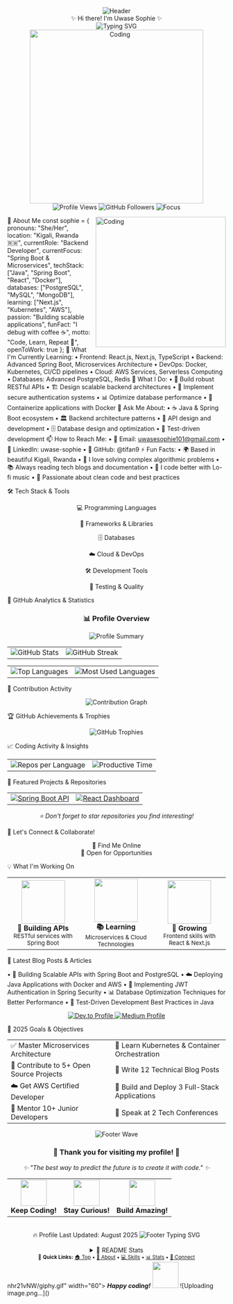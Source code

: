 <div align="center"> <img src="https://capsule-render.vercel.app/api?type=waving&color=gradient&customColorList=6,11,20&height=200&section=header&text=Uwase%20Sophie&fontSize=50&fontColor=fff&animation=twinkling&fontAlignY=32" alt="Header"/> </div> 
<div align="center">✨ Hi there! I'm Uwase Sophie ✨</div>
<div align="center"> <img src="https://readme-typing-svg.herokuapp.com?font=Fira+Code&weight=600&size=28&pause=1000&color=6366F1&center=true&vCenter=true&random=false&width=600&lines=Backend+Developer+%F0%9F%9A%80;Java+Enthusiast+%E2%98%95;Building+Amazing+APIs+%F0%9F%94%A7;Always+Learning+%F0%9F%93%9A;Spring+Boot+Developer+%F0%9F%8C%B1;Problem+Solver+%F0%9F%A7%A9" alt="Typing SVG" /> </div> <div align="center"> <img src="https://media.giphy.com/media/qgQUggAC3Pfv687qPC/giphy.gif" alt="Coding" width="400"/> </div> <div align="center"> <img src="https://komarev.com/ghpvc/?username=tifan9&label=Profile%20Views&color=6366f1&style=for-the-badge" alt="Profile Views" /> <img src="https://img.shields.io/github/followers/tifan9?label=Followers&style=for-the-badge&color=6366f1" alt="GitHub Followers" /> <img src="https://img.shields.io/badge/Focus-Backend%20Development-6366f1?style=for-the-badge" alt="Focus" /> </div> 
 
🎯 About Me
<img align="right" alt="Coding" width="300" src="https://media.giphy.com/media/L1R1tvI9svkIWwpVYr/giphy.gif"> 
const sophie = {
    pronouns: "She/Her",
    location: "Kigali, Rwanda 🇷🇼",
    currentRole: "Backend Developer",
    currentFocus: "Spring Boot & Microservices",
    techStack: ["Java", "Spring Boot", "React", "Docker"],
    databases: ["PostgreSQL", "MySQL", "MongoDB"],
    learning: ["Next.js", "Kubernetes", "AWS"],
    passion: "Building scalable applications",
    funFact: "I debug with coffee ☕",
    motto: "Code, Learn, Repeat 🔄",
    openToWork: true
};
🌱 What I'm Currently Learning:
•	Frontend: React.js, Next.js, TypeScript
•	Backend: Advanced Spring Boot, Microservices Architecture
•	DevOps: Docker, Kubernetes, CI/CD pipelines
•	Cloud: AWS Services, Serverless Computing
•	Databases: Advanced PostgreSQL, Redis
💼 What I Do:
•	🔧 Build robust RESTful APIs
•	🏗️ Design scalable backend architectures
•	🔐 Implement secure authentication systems
•	📊 Optimize database performance
•	🐳 Containerize applications with Docker
💬 Ask Me About:
•	☕ Java & Spring Boot ecosystem
•	🏛️ Backend architecture patterns
•	🔗 API design and development
•	🗄️ Database design and optimization
•	🧪 Test-driven development
📫 How to Reach Me:
•	📧 Email: uwasesophie101@gmail.com
•	💼 LinkedIn: uwase-sophie
•	🐙 GitHub: @tifan9
⚡ Fun Facts:
•	🌍 Based in beautiful Kigali, Rwanda
•	🎯 I love solving complex algorithmic problems
•	📚 Always reading tech blogs and documentation
•	🎵 I code better with Lo-fi music
•	🌱 Passionate about clean code and best practices
 
🛠️ Tech Stack & Tools
<div align="center"> 
💻 Programming Languages
      
🚀 Frameworks & Libraries
      
🗄️ Databases
     
☁️ Cloud & DevOps
     
🛠️ Development Tools
      
🧪 Testing & Quality
   
</div> 
 
🌟 GitHub Analytics & Statistics
<div align="center"> <h3>📊 Profile Overview</h3> <img src="https://github-profile-summary-cards.vercel.app/api/cards/profile-details?username=tifan9&theme=tokyonight" alt="Profile Summary" /> </div> <div align="center"> <table> <tr> <td> <img src="https://github-readme-stats.vercel.app/api?username=tifan9&show_icons=true&theme=tokyonight&hide_border=true&bg_color=0D1117&title_color=6366F1&text_color=C9D1D9&icon_color=58A6FF&count_private=true&include_all_commits=true" alt="GitHub Stats" /> </td> <td> <img src="https://github-readme-streak-stats.herokuapp.com/?user=tifan9&theme=tokyonight&hide_border=true&background=0D1117&stroke=6366F1&ring=6366F1&fire=FF6B35&currStreakLabel=C9D1D9&dates=C9D1D9&currStreakNum=FFFFFF&sideNums=FFFFFF" alt="GitHub Streak" /> </td> </tr> </table> </div> <div align="center"> <table> <tr> <td> <img src="https://github-readme-stats.vercel.app/api/top-langs/?username=tifan9&layout=compact&theme=tokyonight&hide_border=true&bg_color=0D1117&title_color=6366F1&text_color=C9D1D9&langs_count=8" alt="Top Languages" /> </td> <td> <img src="https://github-profile-summary-cards.vercel.app/api/cards/most-commit-language?username=tifan9&theme=tokyonight" alt="Most Used Languages" /> </td> </tr> </table> </div> 
 
🎨 Contribution Activity
<div align="center"> <img src="https://github-readme-activity-graph.vercel.app/graph?username=tifan9&theme=tokyo-night&hide_border=true&bg_color=0D1117&color=6366F1&line=58A6FF&point=C9D1D9&area=true&hide_title=false" alt="Contribution Graph" /> </div> 
 
🏆 GitHub Achievements & Trophies
<div align="center"> <img src="https://github-profile-trophy.vercel.app/?username=tifan9&theme=tokyonight&no-frame=true&no-bg=true&margin-w=4&row=2&column=4" alt="GitHub Trophies" /> </div> 
 
📈 Coding Activity & Insights
<div align="center"> <table> <tr> <td> <img src="https://github-profile-summary-cards.vercel.app/api/cards/repos-per-language?username=tifan9&theme=tokyonight" alt="Repos per Language" /> </td> <td> <img src="https://github-profile-summary-cards.vercel.app/api/cards/productive-time?username=tifan9&theme=tokyonight&utc_offset=2" alt="Productive Time" /> </td> </tr> </table> </div> 
 
🚀 Featured Projects & Repositories
<div align="center"> <table> <tr> <td> <a href="https://github.com/tifan9/project1"> <img src="https://github-readme-stats.vercel.app/api/pin/?username=tifan9&repo=spring-boot-api&theme=tokyonight&hide_border=true&bg_color=0D1117&title_color=6366F1&text_color=C9D1D9&icon_color=58A6FF" alt="Spring Boot API" /> </a> </td> <td> <a href="https://github.com/tifan9/project2"> <img src="https://github-readme-stats.vercel.app/api/pin/?username=tifan9&repo=react-dashboard&theme=tokyonight&hide_border=true&bg_color=0D1117&title_color=6366F1&text_color=C9D1D9&icon_color=58A6FF" alt="React Dashboard" /> </a> </td> </tr> </table> </div> <div align="center"> <i>⭐ Don't forget to star repositories you find interesting!</i> </div> 
 
🤝 Let's Connect & Collaborate!
<div align="center"> 
📱 Find Me Online
     
</div> <div align="center"> 
💼 Open for Opportunities
    
</div> 
 
💡 What I'm Working On
<div align="center"> <table> <tr> <td align="center"> <img src="https://media.giphy.com/media/WUlplcMpOCEmTGBtBW/giphy.gif" width="100"> <br><strong>🔧 Building APIs</strong> <br><sub>RESTful services with Spring Boot</sub> </td> <td align="center"> <img src="https://media.giphy.com/media/kH1DBkPNyZPOk0BxrM/giphy.gif" width="100"> <br><strong>📚 Learning</strong> <br><sub>Microservices & Cloud Technologies</sub> </td> <td align="center"> <img src="https://media.giphy.com/media/du3J3cXyzhj75IOgvA/giphy.gif" width="100"> <br><strong>🌱 Growing</strong> <br><sub>Frontend skills with React & Next.js</sub> </td> </tr> </table> </div> 
 
📝 Latest Blog Posts & Articles
<!-- BLOG-POST-LIST:START --> 
•	🚀 Building Scalable APIs with Spring Boot and PostgreSQL
•	☁️ Deploying Java Applications with Docker and AWS
•	🔐 Implementing JWT Authentication in Spring Security
•	📊 Database Optimization Techniques for Better Performance
•	🧪 Test-Driven Development Best Practices in Java
<!-- BLOG-POST-LIST:END --> <div align="center"> <a href="https://dev.to/uwase-sophie"> <img src="https://img.shields.io/badge/dev.to-0A0A0A?style=for-the-badge&logo=dev.to&logoColor=white" alt="Dev.to Profile" /> </a> <a href="https://medium.com/@uwasesophie101"> <img src="https://img.shields.io/badge/Medium-12100E?style=for-the-badge&logo=medium&logoColor=white" alt="Medium Profile" /> </a> </div> 
 
🎯 2025 Goals & Objectives
<div align="center"> <table> <tr> <td>✅ Master Microservices Architecture</td> <td>🔄 Learn Kubernetes & Container Orchestration</td> </tr> <tr> <td>🔄 Contribute to 5+ Open Source Projects</td> <td>📝 Write 12 Technical Blog Posts</td> </tr> <tr> <td>☁️ Get AWS Certified Developer</td> <td>🚀 Build and Deploy 3 Full-Stack Applications</td> </tr> <tr> <td>🤝 Mentor 10+ Junior Developers</td> <td>🎤 Speak at 2 Tech Conferences</td> </tr> </table> </div> 
 
<div align="center"> <img src="https://capsule-render.vercel.app/api?type=waving&color=gradient&customColorList=6,11,20&height=120&section=footer&animation=twinkling" alt="Footer Wave" /> </div> <div align="center"> <h3>🌟 Thank you for visiting my profile! 🌟</h3> <p><i>✨ "The best way to predict the future is to create it with code." ✨</i></p> <table> <tr> <td align="center"> <img src="https://media.giphy.com/media/LnQjpWaON8nhr21vNW/giphy.gif" width="60"> <br><strong>Keep Coding!</strong> </td> <td align="center"> <img src="https://media.giphy.com/media/7j2hfyeVcDtf2/giphy.gif" width="60"> <br><strong>Stay Curious!</strong> </td> <td align="center"> <img src="https://media.giphy.com/media/mGcNjsfWAjY5AEZNw6/giphy.gif" width="60"> <br><strong>Build Amazing!</strong> </td> </tr> </table> <br> 
🔥 Profile Last Updated: August 2025
<img src="https://readme-typing-svg.herokuapp.com?font=Fira+Code&size=14&pause=1000&color=6366F1&center=true&vCenter=true&width=400&lines=Thanks+for+stopping+by!+👋;Let's+build+something+amazing+together!+🚀;Feel+free+to+reach+out+anytime!+💬" alt="Footer Typing SVG" /> 
<br><br>
<details> <summary>🎨 README Stats</summary> <br> <img src="https://img.shields.io/badge/Made%20with-Markdown-1f425f.svg?style=for-the-badge" alt="Made with Markdown"> <img src="https://img.shields.io/badge/Maintained-Yes-green.svg?style=for-the-badge" alt="Maintained"> <img src="https://img.shields.io/badge/Last%20Updated-August%202025-blue.svg?style=for-the-badge" alt="Last Updated"> </details> </div> 
 
<div align="center"> <sub>🔗 <strong>Quick Links:</strong> <a href="#-hi-there-im-uwase-sophie-">🏠 Top</a> • <a href="#-about-me">👤 About</a> • <a href="#️-tech-stack--tools">💻 Skills</a> • <a href="#-github-analytics--statistics">📊 Stats</a> • <a href="#-lets-connect--collaborate">🤝 Connect</a> </sub> </div>nhr21vNW/giphy.gif" width="60"> <em><b>Happy coding!</b></em> <img src="https://media.giphy.com/media/7j2hfyeVcDtf2/giphy.gif" width="60"> </div>
![Uploading image.png…]()

